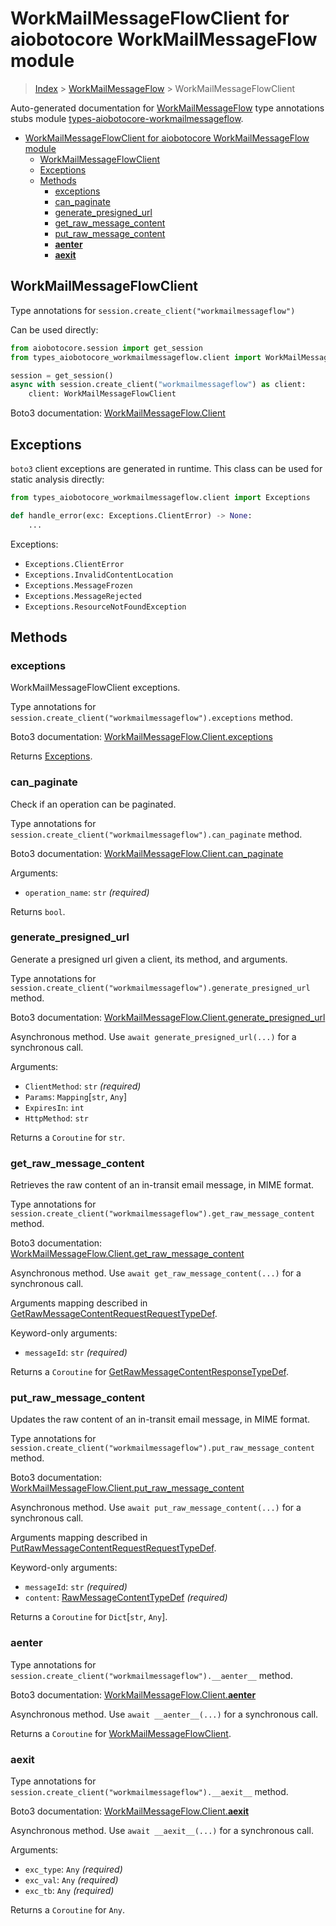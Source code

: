 <a id="workmailmessageflowclient-for-aiobotocore-workmailmessageflow-module"></a>

# WorkMailMessageFlowClient for aiobotocore WorkMailMessageFlow module

> [Index](..) > [WorkMailMessageFlow](.) > WorkMailMessageFlowClient

Auto-generated documentation for
[WorkMailMessageFlow](https://boto3.amazonaws.com/v1/documentation/api/latest/reference/services/workmailmessageflow.html#WorkMailMessageFlow)
type annotations stubs module
[types-aiobotocore-workmailmessageflow](https://pypi.org/project/types-aiobotocore-workmailmessageflow/).

- [WorkMailMessageFlowClient for aiobotocore WorkMailMessageFlow module](#workmailmessageflowclient-for-aiobotocore-workmailmessageflow-module)
  - [WorkMailMessageFlowClient](#workmailmessageflowclient)
  - [Exceptions](#exceptions)
  - [Methods](#methods)
    - [exceptions](#exceptions)
    - [can_paginate](#can_paginate)
    - [generate_presigned_url](#generate_presigned_url)
    - [get_raw_message_content](#get_raw_message_content)
    - [put_raw_message_content](#put_raw_message_content)
    - [__aenter__](#__aenter__)
    - [__aexit__](#__aexit__)

<a id="workmailmessageflowclient"></a>

## WorkMailMessageFlowClient

Type annotations for `session.create_client("workmailmessageflow")`

Can be used directly:

```python
from aiobotocore.session import get_session
from types_aiobotocore_workmailmessageflow.client import WorkMailMessageFlowClient

session = get_session()
async with session.create_client("workmailmessageflow") as client:
    client: WorkMailMessageFlowClient
```

Boto3 documentation:
[WorkMailMessageFlow.Client](https://boto3.amazonaws.com/v1/documentation/api/latest/reference/services/workmailmessageflow.html#WorkMailMessageFlow.Client)

<a id="exceptions"></a>

## Exceptions

`boto3` client exceptions are generated in runtime. This class can be used for
static analysis directly:

```python
from types_aiobotocore_workmailmessageflow.client import Exceptions

def handle_error(exc: Exceptions.ClientError) -> None:
    ...
```

Exceptions:

- `Exceptions.ClientError`
- `Exceptions.InvalidContentLocation`
- `Exceptions.MessageFrozen`
- `Exceptions.MessageRejected`
- `Exceptions.ResourceNotFoundException`

<a id="methods"></a>

## Methods

<a id="exceptions"></a>

### exceptions

WorkMailMessageFlowClient exceptions.

Type annotations for `session.create_client("workmailmessageflow").exceptions`
method.

Boto3 documentation:
[WorkMailMessageFlow.Client.exceptions](https://boto3.amazonaws.com/v1/documentation/api/latest/reference/services/workmailmessageflow.html#WorkMailMessageFlow.Client.exceptions)

Returns [Exceptions](#exceptions).

<a id="can_paginate"></a>

### can_paginate

Check if an operation can be paginated.

Type annotations for
`session.create_client("workmailmessageflow").can_paginate` method.

Boto3 documentation:
[WorkMailMessageFlow.Client.can_paginate](https://boto3.amazonaws.com/v1/documentation/api/latest/reference/services/workmailmessageflow.html#WorkMailMessageFlow.Client.can_paginate)

Arguments:

- `operation_name`: `str` *(required)*

Returns `bool`.

<a id="generate_presigned_url"></a>

### generate_presigned_url

Generate a presigned url given a client, its method, and arguments.

Type annotations for
`session.create_client("workmailmessageflow").generate_presigned_url` method.

Boto3 documentation:
[WorkMailMessageFlow.Client.generate_presigned_url](https://boto3.amazonaws.com/v1/documentation/api/latest/reference/services/workmailmessageflow.html#WorkMailMessageFlow.Client.generate_presigned_url)

Asynchronous method. Use `await generate_presigned_url(...)` for a synchronous
call.

Arguments:

- `ClientMethod`: `str` *(required)*
- `Params`: `Mapping`\[`str`, `Any`\]
- `ExpiresIn`: `int`
- `HttpMethod`: `str`

Returns a `Coroutine` for `str`.

<a id="get_raw_message_content"></a>

### get_raw_message_content

Retrieves the raw content of an in-transit email message, in MIME format.

Type annotations for
`session.create_client("workmailmessageflow").get_raw_message_content` method.

Boto3 documentation:
[WorkMailMessageFlow.Client.get_raw_message_content](https://boto3.amazonaws.com/v1/documentation/api/latest/reference/services/workmailmessageflow.html#WorkMailMessageFlow.Client.get_raw_message_content)

Asynchronous method. Use `await get_raw_message_content(...)` for a synchronous
call.

Arguments mapping described in
[GetRawMessageContentRequestRequestTypeDef](./type_defs.md#getrawmessagecontentrequestrequesttypedef).

Keyword-only arguments:

- `messageId`: `str` *(required)*

Returns a `Coroutine` for
[GetRawMessageContentResponseTypeDef](./type_defs.md#getrawmessagecontentresponsetypedef).

<a id="put_raw_message_content"></a>

### put_raw_message_content

Updates the raw content of an in-transit email message, in MIME format.

Type annotations for
`session.create_client("workmailmessageflow").put_raw_message_content` method.

Boto3 documentation:
[WorkMailMessageFlow.Client.put_raw_message_content](https://boto3.amazonaws.com/v1/documentation/api/latest/reference/services/workmailmessageflow.html#WorkMailMessageFlow.Client.put_raw_message_content)

Asynchronous method. Use `await put_raw_message_content(...)` for a synchronous
call.

Arguments mapping described in
[PutRawMessageContentRequestRequestTypeDef](./type_defs.md#putrawmessagecontentrequestrequesttypedef).

Keyword-only arguments:

- `messageId`: `str` *(required)*
- `content`:
  [RawMessageContentTypeDef](./type_defs.md#rawmessagecontenttypedef)
  *(required)*

Returns a `Coroutine` for `Dict`\[`str`, `Any`\].

<a id="__aenter__"></a>

### __aenter__

Type annotations for `session.create_client("workmailmessageflow").__aenter__`
method.

Boto3 documentation:
[WorkMailMessageFlow.Client.__aenter__](https://boto3.amazonaws.com/v1/documentation/api/latest/reference/services/workmailmessageflow.html#WorkMailMessageFlow.Client.__aenter__)

Asynchronous method. Use `await __aenter__(...)` for a synchronous call.

Returns a `Coroutine` for
[WorkMailMessageFlowClient](#workmailmessageflowclient).

<a id="__aexit__"></a>

### __aexit__

Type annotations for `session.create_client("workmailmessageflow").__aexit__`
method.

Boto3 documentation:
[WorkMailMessageFlow.Client.__aexit__](https://boto3.amazonaws.com/v1/documentation/api/latest/reference/services/workmailmessageflow.html#WorkMailMessageFlow.Client.__aexit__)

Asynchronous method. Use `await __aexit__(...)` for a synchronous call.

Arguments:

- `exc_type`: `Any` *(required)*
- `exc_val`: `Any` *(required)*
- `exc_tb`: `Any` *(required)*

Returns a `Coroutine` for `Any`.
